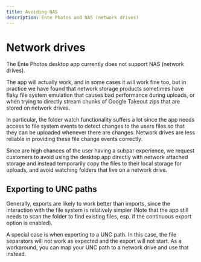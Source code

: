 ```yaml
---
title: Avoiding NAS
description: Ente Photos and NAS (network drives)
---
```


# Network drives

The Ente Photos desktop app currently does not support NAS (network drives).

The app will actually work, and in some cases it will work fine too, but in
practice we have found that network storage products sometimes have flaky file
system emulation that causes bad performance during uploads, or when trying to
directly stream chunks of Google Takeout zips that are stored on network drives.

In particular, the folder watch functionality suffers a lot since the app needs
access to file system events to detect changes to the users files so that they
can be uploaded whenever there are changes. Network drives are less reliable in
providing these file change events correctly.

Since are high chances of the user having a subpar experience, we request
customers to avoid using the desktop app directly with network attached storage
and instead temporarily copy the files to their local storage for uploads, and
avoid watching folders that live on a network drive.

## Exporting to UNC paths

Generally, exports are likely to work better than imports, since the interaction
with the file system is relatively simpler (Note that the app still needs to
scan the folder to find existing files, esp. if the continuous export option is
enabled).

A special case is when exporting to a UNC path. In this case, the file
separators will not work as expected and the export will not start. As a
workaround, you can map your UNC path to a network drive and use that instead.
